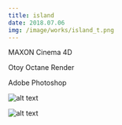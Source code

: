 ```yaml
---
title: island
date: 2018.07.06
img: /image/works/island_t.png
---
```

MAXON Cinema 4D

Otoy Octane Render

Adobe Photoshop



![alt text](http://drive.google.com/uc?export=view&id=15t9DuBgnr9XwUF5sLzz3J5uy7ArLO2wT)

![alt text](https://drive.google.com/uc?export=view&id=1TXLYTlKXsZ2jnA9__L6qQALF65FfhWf5)
